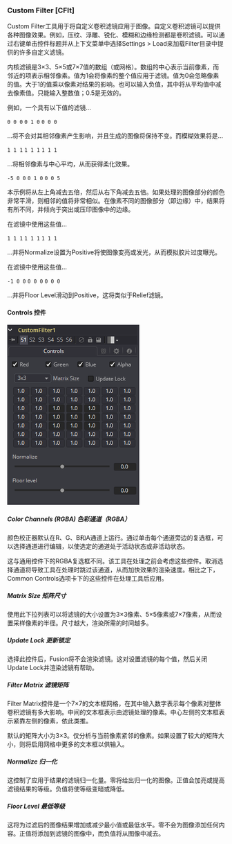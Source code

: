 ### Custom Filter [CFlt]

Custom Filter工具用于将自定义卷积滤镜应用于图像。自定义卷积滤镜可以提供各种图像效果。例如，压纹、浮雕、锐化、模糊和边缘检测都是卷积滤镜。可以通过右键单击控件标题并从上下文菜单中选择Settings > Load来加载Filter目录中提供的许多自定义滤镜。

内核滤镜是3×3、5×5或7×7值的数组（或网格）。数组的中心表示当前像素，而邻近的项表示相邻像素。值为1会将像素的整个值应用于滤镜。值为0会忽略像素的值。大于1的值乘以像素对结果的影响。也可以输入负值，其中将从平均值中减去像素值。只能输入整数值；0.5是无效的。

例如，一个具有以下值的滤镜…

`0 0 0`
`0 1 0`
`0 0 0`

…将不会对其相邻像素产生影响，并且生成的图像将保持不变。而模糊效果将是…

`1 1 1`
`1 1 1`
`1 1 1`

…将相邻像素与中心平均，从而获得柔化效果。

`-5 0 0`
`0 1 0`
`0 0 5`

本示例将从左上角减去五倍，然后从右下角减去五倍。如果处理的图像部分的颜色非常平滑，则相邻的值将非常相似。在像素不同的图像部分（即边缘）中，结果将有所不同，并倾向于突出或压印图像中的边缘。

在滤镜中使用这些值…

`1 1 1`
`1 1 1`
`1 1 1`

...并将Normalize设置为Positive将使图像变亮或发光，从而模拟胶片过度曝光。

在滤镜中使用这些值…

`-1 0 0`
`0 0 0`
`0 0 0`

...并将Floor Level滑动到Positive，这将类似于Relief滤镜。

#### Controls 控件

![CFlt_Controls](images/CFlt_Controls.png)

##### Color Channels (RGBA) 色彩通道（RGBA）

颜色校正器默认在R、G、B和A通道上运行。通过单击每个通道旁边的复选框，可以选择通道进行编辑，以使选定的通道处于活动状态或非活动状态。

这与通用控件下的RGBA复选框不同。该工具在处理之前会考虑这些控件。取消选择通道将导致工具在处理时跳过该通道，从而加快效果的渲染速度。相比之下，Common Controls选项卡下的这些控件在处理工具后应用。

##### Matrix Size 矩阵尺寸

使用此下拉列表可以将滤镜的大小设置为3×3像素、5×5像素或7×7像素，从而设置采样像素的半径。尺寸越大，渲染所需的时间越多。

##### Update Lock 更新锁定

选择此控件后，Fusion将不会渲染滤镜。这对设置滤镜的每个值，然后关闭Update Lock并渲染滤镜有帮助。

##### Filter Matrix 滤镜矩阵

Filter Matrix控件是一个7×7的文本框网格，在其中输入数字表示每个像素对整体卷积滤镜有多大影响。中间的文本框表示由滤镜处理的像素。中心左侧的文本框表示紧靠左侧的像素，依此类推。

默认的矩阵大小为3×3。仅分析与当前像素紧邻的像素。如果设置了较大的矩阵大小，则将启用网格中更多的文本框以供输入。

##### Normalize 归一化

这控制了应用于结果的滤镜归一化量。零将给出归一化的图像。正值会加亮或提高滤镜结果的等级。负值将使等级变暗或降低。

##### Floor Level 最低等级

这将为过滤后的图像结果增加或减少最小值或最低水平。零不会为图像添加任何内容。正值将添加到滤镜的图像中，而负值将从图像中减去。
